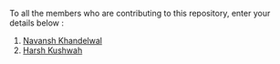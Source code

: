 To all the members who are contributing to this repository, enter your details below :

1. [Navansh Khandelwal](https://www.linkedin.com/in/navansh-khandelwal/)
2. [Harsh Kushwah](https://www.linkedin.com/in/harshkushwaah/)
